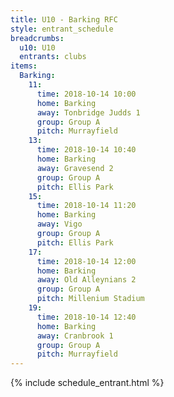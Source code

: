 ```yaml
---
title: U10 - Barking RFC
style: entrant_schedule
breadcrumbs:
  u10: U10
  entrants: clubs
items:
  Barking:
    11:
      time: 2018-10-14 10:00
      home: Barking
      away: Tonbridge Judds 1
      group: Group A
      pitch: Murrayfield
    13:
      time: 2018-10-14 10:40
      home: Barking
      away: Gravesend 2
      group: Group A
      pitch: Ellis Park
    15:
      time: 2018-10-14 11:20
      home: Barking
      away: Vigo
      group: Group A
      pitch: Ellis Park
    17:
      time: 2018-10-14 12:00
      home: Barking
      away: Old Alleynians 2
      group: Group A
      pitch: Millenium Stadium
    19:
      time: 2018-10-14 12:40
      home: Barking
      away: Cranbrook 1
      group: Group A
      pitch: Murrayfield
---
```


{% include schedule_entrant.html %}
